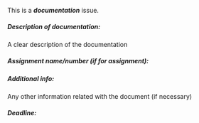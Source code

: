 This is a ***documentation*** issue.

##### Description of documentation:

A clear description of the documentation

##### Assignment name/number (if for assignment):

##### Additional info:

Any other information related with the document (if necessary)

##### Deadline:
